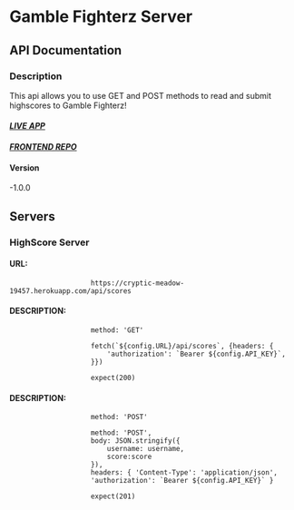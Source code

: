 # Gamble Fighterz Server

## API Documentation

### Description

This api allows you to use GET and POST methods to read and submit highscores to Gamble Fighterz!

#### *[LIVE APP](https://gamble-fighterz.vercel.app/)*

#### *[FRONTEND REPO](https://github.com/JakelTheDeveloper/gamble-fighterz-app)*

#### Version

-1.0.0

## Servers

### HighScore Server

#### URL: 

```
                    https://cryptic-meadow-19457.herokuapp.com/api/scores
```

#### DESCRIPTION:

 

``` 
                    method: 'GET' 
```

```
                    fetch(`${config.URL}/api/scores`, {headers: {
                        'authorization': `Bearer ${config.API_KEY}`,
                    }})

                    expect(200)
```


#### DESCRIPTION: 



``` 
                    method: 'POST'
```

``` 
                    method: 'POST',
                    body: JSON.stringify({
                        username: username,
                        score:score
                    }),
                    headers: { 'Content-Type': 'application/json',
                    'authorization': `Bearer ${config.API_KEY}` }

                    expect(201)
```      